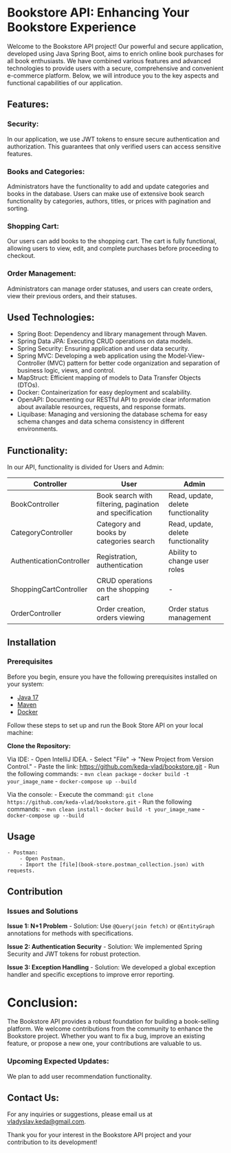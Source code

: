 # Bookstore API: Enhancing Your Bookstore Experience

Welcome to the Bookstore API project! Our powerful and secure application, developed using Java Spring Boot, aims to enrich online book purchases for all book enthusiasts. We have combined various features and advanced technologies to provide users with a secure, comprehensive and convenient e-commerce platform. Below, we will introduce you to the key aspects and functional capabilities of our application.

## Features:

### Security:

In our application, we use JWT tokens to ensure secure authentication and authorization. This guarantees that only verified users can access sensitive features.

### Books and Categories:

Administrators have the functionality to add and update categories and books in the database. Users can make use of extensive book search functionality by categories, authors, titles, or prices with pagination and sorting.

### Shopping Cart:

Our users can add books to the shopping cart. The cart is fully functional, allowing users to view, edit, and complete purchases before proceeding to checkout.

### Order Management:

Administrators can manage order statuses, and users can create orders, view their previous orders, and their statuses.

## Used Technologies:

- Spring Boot: Dependency and library management through Maven.
- Spring Data JPA: Executing CRUD operations on data models.
- Spring Security: Ensuring application and user data security.
- Spring MVC: Developing a web application using the Model-View-Controller (MVC) pattern for better code organization and separation of business logic, views, and control.
- MapStruct: Efficient mapping of models to Data Transfer Objects (DTOs).
- Docker: Containerization for easy deployment and scalability.
- OpenAPI: Documenting our RESTful API to provide clear information about available resources, requests, and response formats.
- Liquibase: Managing and versioning the database schema for easy schema changes and data schema consistency in different environments.

## Functionality:

In our API, functionality is divided for Users and Admin:

| Controller           | User                                                     | Admin                      |
|-----------------------|----------------------------------------------------------|------------------------------------|
| BookController        | Book search with filtering, pagination and specification | Read, update, delete functionality |
| CategoryController    | Category and books by categories search                  | Read, update, delete functionality |
| AuthenticationController | Registration, authentication                             | Ability to change user roles |
| ShoppingCartController| CRUD operations on the shopping cart                     | -                                    |
| OrderController       | Order creation, orders viewing                           | Order status management        |


## Installation
### Prerequisites

Before you begin, ensure you have the following prerequisites installed on your system:

- [Java 17](https://www.oracle.com/java/technologies/javase/jdk17-archive-downloads.html)
- [Maven](https://maven.apache.org/download.cgi)
- [Docker](https://docs.docker.com/get-docker/)

Follow these steps to set up and run the Book Store API on your local machine:

**Clone the Repository:**

   Via IDE:
    - Open IntelliJ IDEA.
    - Select "File" -> "New Project from Version Control."
    - Paste the link: https://github.com/keda-vlad/bookstore.git
    - Run the following commands:
        - `mvn clean package`
        - `docker build -t your_image_name`
        - `docker-compose up --build`

   Via the console:
    - Execute the command: `git clone https://github.com/keda-vlad/bookstore.git`
    - Run the following commands:
        - `mvn clean install`
        - `docker build -t your_image_name`
        - `docker-compose up --build`

## Usage
    - Postman:
        - Open Postman.
        - Import the [file](book-store.postman_collection.json) with requests.

## Contribution

   ### Issues and Solutions

   **Issue 1: N+1 Problem**
    - Solution: Use `@Query(join fetch)` or `@EntityGraph` annotations for methods with specifications.

   **Issue 2: Authentication Security**
    - Solution: We implemented Spring Security and JWT tokens for robust protection.

   **Issue 3: Exception Handling**
    - Solution: We developed a global exception handler and specific exceptions to improve error reporting.

# Conclusion:

   The Bookstore API provides a robust foundation for building a book-selling platform. We welcome contributions from the community to enhance the Bookstore project. Whether you want to fix a bug, improve an existing feature, or propose a new one, your contributions are valuable to us.

   ### Upcoming Expected Updates:

   We plan to add user recommendation functionality.

## Contact Us:

   For any inquiries or suggestions, please email us at vladyslav.keda@gmail.com.

   Thank you for your interest in the Bookstore API project and your contribution to its development!